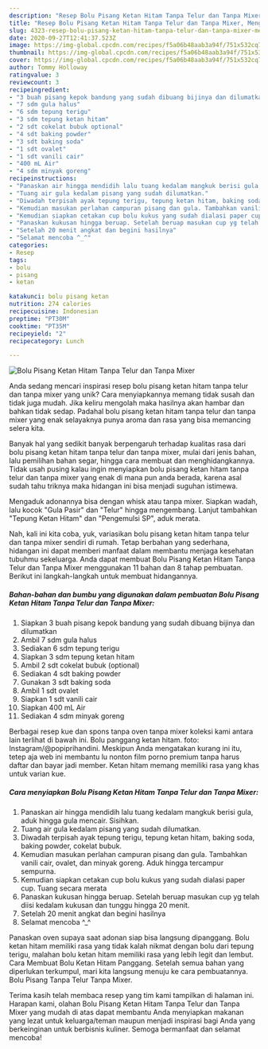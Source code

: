 ```yaml
---
description: "Resep Bolu Pisang Ketan Hitam Tanpa Telur dan Tanpa Mixer, Menggugah Selera"
title: "Resep Bolu Pisang Ketan Hitam Tanpa Telur dan Tanpa Mixer, Menggugah Selera"
slug: 4323-resep-bolu-pisang-ketan-hitam-tanpa-telur-dan-tanpa-mixer-menggugah-selera
date: 2020-09-27T12:41:37.523Z
image: https://img-global.cpcdn.com/recipes/f5a06b48aab3a94f/751x532cq70/bolu-pisang-ketan-hitam-tanpa-telur-dan-tanpa-mixer-foto-resep-utama.jpg
thumbnail: https://img-global.cpcdn.com/recipes/f5a06b48aab3a94f/751x532cq70/bolu-pisang-ketan-hitam-tanpa-telur-dan-tanpa-mixer-foto-resep-utama.jpg
cover: https://img-global.cpcdn.com/recipes/f5a06b48aab3a94f/751x532cq70/bolu-pisang-ketan-hitam-tanpa-telur-dan-tanpa-mixer-foto-resep-utama.jpg
author: Tommy Holloway
ratingvalue: 3
reviewcount: 3
recipeingredient:
- "3 buah pisang kepok bandung yang sudah dibuang bijinya dan dilumatkan"
- "7 sdm gula halus"
- "6 sdm tepung terigu"
- "3 sdm tepung ketan hitam"
- "2 sdt cokelat bubuk optional"
- "4 sdt baking powder"
- "3 sdt baking soda"
- "1 sdt ovalet"
- "1 sdt vanili cair"
- "400 mL Air"
- "4 sdm minyak goreng"
recipeinstructions:
- "Panaskan air hingga mendidih lalu tuang kedalam mangkuk berisi gula, aduk hingga gula mencair. Sisihkan."
- "Tuang air gula kedalam pisang yang sudah dilumatkan."
- "Diwadah terpisah ayak tepung terigu, tepung ketan hitam, baking soda, baking powder, cokelat bubuk."
- "Kemudian masukan perlahan campuran pisang dan gula. Tambahkan vanili cair, ovalet, dan minyak goreng. Aduk hingga tercampur sempurna."
- "Kemudian siapkan cetakan cup bolu kukus yang sudah dialasi paper cup. Tuang secara merata"
- "Panaskan kukusan hingga beruap. Setelah beruap masukan cup yg telah diisi kedalam kukusan dan tunggu hingga 20 menit."
- "Setelah 20 menit angkat dan begini hasilnya"
- "Selamat mencoba ^_^"
categories:
- Resep
tags:
- bolu
- pisang
- ketan

katakunci: bolu pisang ketan 
nutrition: 274 calories
recipecuisine: Indonesian
preptime: "PT30M"
cooktime: "PT35M"
recipeyield: "2"
recipecategory: Lunch

---
```



![Bolu Pisang Ketan Hitam Tanpa Telur dan Tanpa Mixer](https://img-global.cpcdn.com/recipes/f5a06b48aab3a94f/751x532cq70/bolu-pisang-ketan-hitam-tanpa-telur-dan-tanpa-mixer-foto-resep-utama.jpg)

Anda sedang mencari inspirasi resep bolu pisang ketan hitam tanpa telur dan tanpa mixer yang unik? Cara menyiapkannya memang tidak susah dan tidak juga mudah. Jika keliru mengolah maka hasilnya akan hambar dan bahkan tidak sedap. Padahal bolu pisang ketan hitam tanpa telur dan tanpa mixer yang enak selayaknya punya aroma dan rasa yang bisa memancing selera kita.

Banyak hal yang sedikit banyak berpengaruh terhadap kualitas rasa dari bolu pisang ketan hitam tanpa telur dan tanpa mixer, mulai dari jenis bahan, lalu pemilihan bahan segar, hingga cara membuat dan menghidangkannya. Tidak usah pusing kalau ingin menyiapkan bolu pisang ketan hitam tanpa telur dan tanpa mixer yang enak di mana pun anda berada, karena asal sudah tahu triknya maka hidangan ini bisa menjadi suguhan istimewa.

Mengaduk adonannya bisa dengan whisk atau tanpa mixer. Siapkan wadah, lalu kocok &#34;Gula Pasir&#34; dan &#34;Telur&#34; hingga mengembang. Lanjut tambahkan &#34;Tepung Ketan Hitam&#34; dan &#34;Pengemulsi SP&#34;, aduk merata.


Nah, kali ini kita coba, yuk, variasikan bolu pisang ketan hitam tanpa telur dan tanpa mixer sendiri di rumah. Tetap berbahan yang sederhana, hidangan ini dapat memberi manfaat dalam membantu menjaga kesehatan tubuhmu sekeluarga. Anda dapat membuat Bolu Pisang Ketan Hitam Tanpa Telur dan Tanpa Mixer menggunakan 11 bahan dan 8 tahap pembuatan. Berikut ini langkah-langkah untuk membuat hidangannya.

<!--inarticleads1-->

##### Bahan-bahan dan bumbu yang digunakan dalam pembuatan Bolu Pisang Ketan Hitam Tanpa Telur dan Tanpa Mixer:

1. Siapkan 3 buah pisang kepok bandung yang sudah dibuang bijinya dan dilumatkan
1. Ambil 7 sdm gula halus
1. Sediakan 6 sdm tepung terigu
1. Siapkan 3 sdm tepung ketan hitam
1. Ambil 2 sdt cokelat bubuk (optional)
1. Sediakan 4 sdt baking powder
1. Gunakan 3 sdt baking soda
1. Ambil 1 sdt ovalet
1. Siapkan 1 sdt vanili cair
1. Siapkan 400 mL Air
1. Sediakan 4 sdm minyak goreng


Berbagai resep kue dan spons tanpa oven tanpa mixer koleksi kami antara lain terlihat di bawah ini. Bolu panggang ketan hitam. foto: Instagram/@popiprihandini. Meskipun Anda mengatakan kurang ini itu, tetep aja web ini membantu lu nonton film porno premium tanpa harus daftar dan bayar jadi member. Ketan hitam memang memiliki rasa yang khas untuk varian kue. 

<!--inarticleads2-->

##### Cara menyiapkan Bolu Pisang Ketan Hitam Tanpa Telur dan Tanpa Mixer:

1. Panaskan air hingga mendidih lalu tuang kedalam mangkuk berisi gula, aduk hingga gula mencair. Sisihkan.
1. Tuang air gula kedalam pisang yang sudah dilumatkan.
1. Diwadah terpisah ayak tepung terigu, tepung ketan hitam, baking soda, baking powder, cokelat bubuk.
1. Kemudian masukan perlahan campuran pisang dan gula. Tambahkan vanili cair, ovalet, dan minyak goreng. Aduk hingga tercampur sempurna.
1. Kemudian siapkan cetakan cup bolu kukus yang sudah dialasi paper cup. Tuang secara merata
1. Panaskan kukusan hingga beruap. Setelah beruap masukan cup yg telah diisi kedalam kukusan dan tunggu hingga 20 menit.
1. Setelah 20 menit angkat dan begini hasilnya
1. Selamat mencoba ^_^


Panaskan oven supaya saat adonan siap bisa langsung dipanggang. Bolu ketan hitam memiliki rasa yang tidak kalah nikmat dengan bolu dari tepung terigu, malahan bolu ketan hitam memiliki rasa yang lebih legit dan lembut. Cara Membuat Bolu Ketan Hitam Panggang. Setelah semua bahan yang diperlukan terkumpul, mari kita langsung menuju ke cara pembuatannya. Bolu Pisang Tanpa Telur Tanpa Mixer. 

Terima kasih telah membaca resep yang tim kami tampilkan di halaman ini. Harapan kami, olahan Bolu Pisang Ketan Hitam Tanpa Telur dan Tanpa Mixer yang mudah di atas dapat membantu Anda menyiapkan makanan yang lezat untuk keluarga/teman maupun menjadi inspirasi bagi Anda yang berkeinginan untuk berbisnis kuliner. Semoga bermanfaat dan selamat mencoba!
